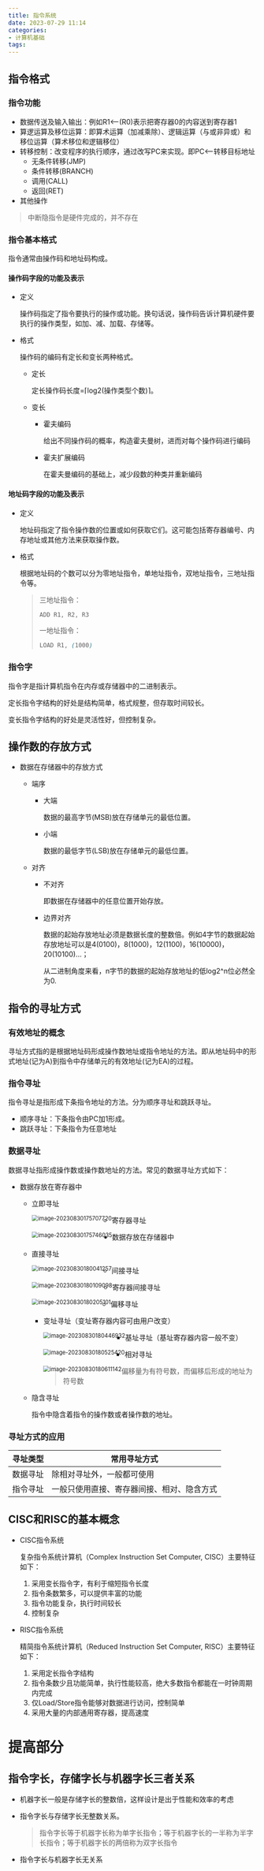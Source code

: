 ```yaml
---
title: 指令系统
date: 2023-07-29 11:14 
categories:
- 计算机基础
tags:
---
```

<head>
  <meta name="referrer" content="no-referrer" />
</head>


## 指令格式

### 指令功能

- 数据传送及输入输出：例如R1<——(R0)表示把寄存器0的内容送到寄存器1
- 算逻运算及移位运算：即算术运算（加减乘除）、逻辑运算（与或非异或）和移位运算（算术移位和逻辑移位）
- 转移控制：改变程序的执行顺序，通过改写PC来实现。即PC<—转移目标地址
  - 无条件转移(JMP)
  - 条件转移(BRANCH)
  - 调用(CALL)
  - 返回(RET)
- 其他操作

> 中断隐指令是硬件完成的，并不存在

### 指令基本格式

指令通常由操作码和地址码构成。

#### 操作码字段的功能及表示

- 定义

  操作码指定了指令要执行的操作或功能。换句话说，操作码告诉计算机硬件要执行的操作类型，如加、减、加载、存储等。

- 格式

  操作码的编码有定长和变长两种格式。
  
  - 定长
  
    定长操作码长度=⌈log2(操作类型个数)⌉。
  
  - 变长
  
    - 霍夫编码
  
      给出不同操作码的概率，构造霍夫曼树，进而对每个操作码进行编码
  
    - 霍夫扩展编码
  
      在霍夫曼编码的基础上，减少段数的种类并重新编码

#### 地址码字段的功能及表示

- 定义

  地址码指定了指令操作数的位置或如何获取它们。这可能包括寄存器编号、内存地址或其他方法来获取操作数。

- 格式

  根据地址码的个数可以分为零地址指令，单地址指令，双地址指令，三地址指令等。

  > 三地址指令：
  >
  > ```css
  > ADD R1, R2, R3
  > ```
  >
  > 一地址指令：
  >
  > ```css
  > LOAD R1, (1000)
  > ```

### 指令字

指令字是指计算机指令在内存或存储器中的二进制表示。

定长指令字结构的好处是结构简单，格式规整，但存取时间较长。

变长指令字结构的好处是灵活性好，但控制复杂。

## 操作数的存放方式

- 数据在存储器中的存放方式

  - 端序

    - 大端

      数据的最高字节(MSB)放在存储单元的最低位置。

    - 小端

      数据的最低字节(LSB)放在存储单元的最低位置。

  - 对齐

    - 不对齐

      即数据在存储器中的任意位置开始存放。

    - 边界对齐

      数据的起始存放地址必须是数据长度的整数倍。例如4字节的数据起始存放地址可以是4(0100)，8(1000)，12(1100)，16(10000)，20(10100)...；

      从二进制角度来看，n字节的数据的起始存放地址的低log2^n位必然全为0.

## 指令的寻址方式

### 有效地址的概念

寻址方式指的是根据地址码形成操作数地址或指令地址的方法。即从地址码中的形式地址(记为A)到指令中存储单元的有效地址(记为EA)的过程。

### 指令寻址

指令寻址是指形成下条指令地址的方法。分为顺序寻址和跳跃寻址。

- 顺序寻址：下条指令由PC加1形成。
- 跳跃寻址：下条指令为任意地址

### 数据寻址

数据寻址指形成操作数或操作数地址的方法。常见的数据寻址方式如下：

- 数据存放在寄存器中

  - 立即寻址

    <img src="https://gitee.com/Marches7/piture-bed/raw/master/img/image-20230830175707720.png" alt="image-20230830175707720" style="zoom:80%;float:left" />

  - 寄存器寻址

    <img src="https://gitee.com/Marches7/piture-bed/raw/master/img/image-20230830175746035.png" alt="image-20230830175746035" style="zoom:80%;float:left" />

- 数据存放在存储器中

  - 直接寻址

    <img src="https://gitee.com/Marches7/piture-bed/raw/master/img/image-20230830180041257.png" alt="image-20230830180041257" style="zoom:80%;float:left" />

  - 间接寻址

    <img src="https://gitee.com/Marches7/piture-bed/raw/master/img/image-20230830180109098.png" alt="image-20230830180109098" style="zoom:80%;float:left" />

  - 寄存器间接寻址

    <img src="https://gitee.com/Marches7/piture-bed/raw/master/img/image-20230830180205101.png" alt="image-20230830180205101" style="zoom:80%;float:left" />

  - 偏移寻址

    - 变址寻址（变址寄存器内容可由用户改变）

      <img src="https://gitee.com/Marches7/piture-bed/raw/master/img/image-20230830180446932.png" alt="image-20230830180446932" style="zoom:80%;float:left" />

    - 基址寻址（基址寄存器内容一般不变）

      <img src="https://gitee.com/Marches7/piture-bed/raw/master/img/image-20230830180525420.png" alt="image-20230830180525420" style="zoom:80%;float:left" />

    - 相对寻址

      <img src="https://gitee.com/Marches7/piture-bed/raw/master/img/image-20230830180611142.png" alt="image-20230830180611142" style="zoom:80%;float:left" />
      
      > 偏移量为有符号数，而偏移后形成的地址为符号数

  - 隐含寻址

    指令中隐含着指令的操作数或者操作数的地址。

### 寻址方式的应用

| 寻址类型 | 常用寻址方式                               |
| -------- | ------------------------------------------ |
| 数据寻址 | 除相对寻址外，一般都可使用                 |
| 指令寻址 | 一般只使用直接、寄存器间接、相对、隐含方式 |



## CISC和RISC的基本概念

- CISC指令系统

  复杂指令系统计算机（Complex Instruction Set Computer,  CISC）主要特征如下：

  1. 采用变长指令字，有利于缩短指令长度
  2. 指令条数繁多，可以提供丰富的功能
  3. 指令功能复杂，执行时间较长
  4. 控制复杂

- RISC指令系统

  精简指令系统计算机（Reduced Instruction Set Computer, RISC）主要特征如下：

  1. 采用定长指令字结构
  2. 指令条数少且功能简单，执行性能较高，绝大多数指令都能在一时钟周期内完成
  3. 仅Load/Store指令能够对数据进行访问，控制简单
  4. 采用大量的内部通用寄存器，提高速度

# 提高部分

## 指令字长，存储字长与机器字长三者关系

- 机器字长一般是存储字长的整数倍，这样设计是出于性能和效率的考虑

- 指令字长与存储字长无整数关系。

  > 指令字长等于机器字长称为单字长指令；等于机器字长的一半称为半字长指令；等于机器字长的两倍称为双字长指令

- 指令字长与机器字长无关系

